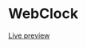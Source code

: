 # WebClock

<a href="https://rawgit.com/djlastnight/webclock/master/index.html" target="_blank">Live preview</a>
